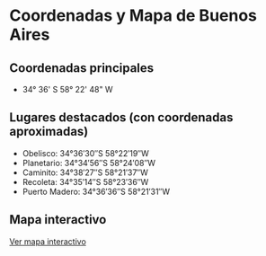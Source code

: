 # Coordenadas y Mapa de Buenos Aires

## Coordenadas principales
- 34° 36' S 58° 22' 48" W

## Lugares destacados (con coordenadas aproximadas)
- Obelisco: 34°36′30″S 58°22′19″W
- Planetario: 34°34′56″S 58°24′08″W
- Caminito: 34°38′27″S 58°21′37″W
- Recoleta: 34°35′14″S 58°23′36″W
- Puerto Madero: 34°36′36″S 58°21′31″W

## Mapa interactivo
[Ver mapa interactivo](../../mapa.html)